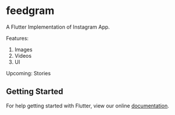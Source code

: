 # feedgram

A Flutter Implementation of Instagram App.

Features:
1. Images
2. Videos
3. UI

Upcoming:
Stories

## Getting Started

For help getting started with Flutter, view our online
[documentation](https://flutter.io/).

